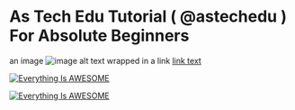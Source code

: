 # As Tech Edu Tutorial ( @astechedu ) For Absolute Beginners


an image
![image alt text](https://example.com/link-to-image)
wrapped in a link
[link text](https://example.com/my-link "link title")



[![Everything Is AWESOME](https://img.youtube.com/vi/StTqXEQ2l-Y/0.jpg)](https://youtu.be/jJGMo3HhKPw "Everything Is AWESOME")


[![Everything Is AWESOME](#)](https://youtu.be/jJGMo3HhKPw "Everything Is AWESOME")


